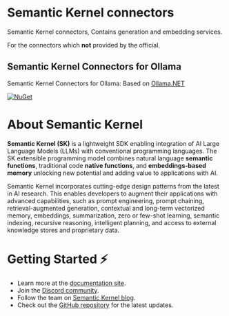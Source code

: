

# Semantic Kernel connectors

Semantic Kernel connectors, Contains generation and embedding services.

For the connectors which **not** provided by the official.

## Semantic Kernel Connectors for Ollama

Semantic Kernel Connectors for Ollama: Based on [Ollama.NET](https://github.com/shuaihuadu/ollama.net)

[![NuGet](https://img.shields.io/nuget/v/IdeaTech.SemanticKernel.Connectors.Ollama)](https://www.nuget.org/packages/IdeaTech.SemanticKernel.Connectors.Ollama)


# About Semantic Kernel

**Semantic Kernel (SK)** is a lightweight SDK enabling integration of AI Large
Language Models (LLMs) with conventional programming languages. The SK
extensible programming model combines natural language **semantic functions**,
traditional code **native functions**, and **embeddings-based memory** unlocking
new potential and adding value to applications with AI.

Semantic Kernel incorporates cutting-edge design patterns from the latest in AI
research. This enables developers to augment their applications with advanced
capabilities, such as prompt engineering, prompt chaining, retrieval-augmented
generation, contextual and long-term vectorized memory, embeddings,
summarization, zero or few-shot learning, semantic indexing, recursive
reasoning, intelligent planning, and access to external knowledge stores and
proprietary data.

# Getting Started ⚡

- Learn more at the [documentation site](https://aka.ms/SK-Docs).
- Join the [Discord community](https://aka.ms/SKDiscord).
- Follow the team on [Semantic Kernel blog](https://aka.ms/sk/blog).
- Check out the [GitHub repository](https://github.com/microsoft/semantic-kernel) for the latest updates.
